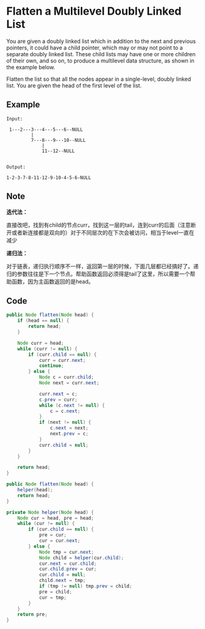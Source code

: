 # Flatten a Multilevel Doubly Linked List

You are given a doubly linked list which in addition to the next and previous pointers, it could have a child pointer, which may or may not point to a separate doubly linked list. These child lists may have one or more children of their own, and so on, to produce a multilevel data structure, as shown in the example below.

Flatten the list so that all the nodes appear in a single-level, doubly linked list. You are given the head of the first level of the list.

## **Example**

```
Input:

 1---2---3---4---5---6--NULL
         |
         7---8---9---10--NULL
             |
             11--12--NULL


Output:

1-2-3-7-8-11-12-9-10-4-5-6-NULL
```

## Note

**迭代法：**

直接改吧，找到有child的节点curr，找到这一层的tail，连到curr的后面（注意断开或者新连接都是双向的）对于不同层次的在下次会被访问，相当于level一直在减少

**递归法：**

对于链表，递归执行顺序不一样，返回第一层的时候，下面几层都已经搞好了。递归的参数往往是下一个节点。帮助函数返回必须得是tail了这里，所以需要一个帮助函数，因为主函数返回的是head。

## Code

```java
public Node flatten(Node head) {
    if (head == null) {
        return head;
    }

    Node curr = head;
    while (curr != null) {
        if (curr.child == null) {
            curr = curr.next;
            continue;
        } else {
            Node c = curr.child;
            Node next = curr.next;

            curr.next = c;
            c.prev = curr;
            while (c.next != null) {
                c = c.next;
            }
            if (next != null) {
                c.next = next;
                next.prev = c;
            }
            curr.child = null;
        }
    }

    return head;
}
```

```java
public Node flatten(Node head) {
    helper(head);
    return head;
}

private Node helper(Node head) {
    Node cur = head, pre = head;
    while (cur != null) {
        if (cur.child == null) {
            pre = cur;
            cur = cur.next;
        } else {
            Node tmp = cur.next;
            Node child = helper(cur.child);
            cur.next = cur.child;
            cur.child.prev = cur;
            cur.child = null;
            child.next = tmp;
            if (tmp != null) tmp.prev = child;
            pre = child;
            cur = tmp;
        }
    }
    return pre;
}
```
